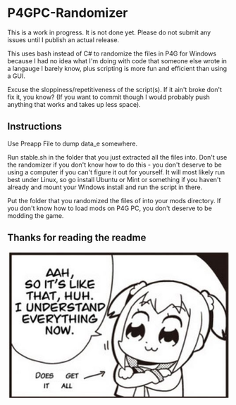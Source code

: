# P4GPC-Randomizer
This is a work in progress. It is not done yet. Please do not submit any issues until I publish an actual release.

This uses bash instead of C# to randomize the files in P4G for Windows because I had no idea what I'm doing with code that someone else wrote in a langauge I barely know, plus scripting is more fun and efficient than using a GUI.

Excuse the sloppiness/repetitiveness of the script(s). If it ain't broke don't fix it, you know? (If you want to commit though I would probably push anything that works and takes up less space).

## Instructions
Use Preapp File to dump data_e somewhere.

Run stable.sh in the folder that you just extracted all the files into. Don't use the randomizer if you don't know how to do this - you don't deserve to be using a computer if you can't figure it out for yourself. It will most likely run best under Linux, so go install Ubuntu or Mint or something if you haven't already and mount your Windows install and run the script in there.

Put the folder that you randomized the files of into your mods directory. If you don't know how to load mods on P4G PC, you don't deserve to be modding the game.

## Thanks for reading the readme
![alt text](https://github.com/swindlesmccoop/P4GPC-Randomizer/blob/main/1.jpg?raw=true)
